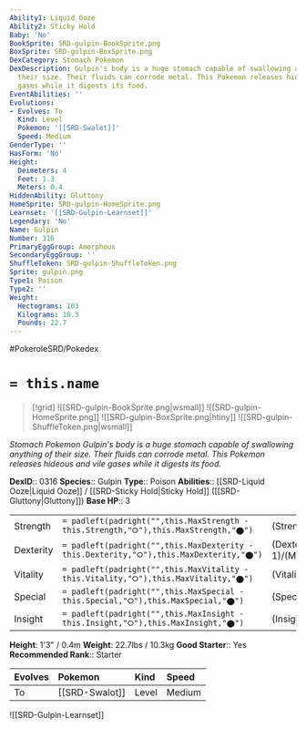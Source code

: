 ```yaml
---
Ability1: Liquid Ooze
Ability2: Sticky Hold
Baby: 'No'
BookSprite: SRD-gulpin-BookSprite.png
BoxSprite: SRD-gulpin-BoxSprite.png
DexCategory: Stomach Pokemon
DexDescription: Gulpin's body is a huge stomach capable of swallowing anything of
  their size. Their fluids can corrode metal. This Pokemon releases hideous and vile
  gases while it digests its food.
EventAbilities: ''
Evolutions:
- Evolves: To
  Kind: Level
  Pokemon: '[[SRD-Swalot]]'
  Speed: Medium
GenderType: ''
HasForm: 'No'
Height:
  Deimeters: 4
  Feet: 1.3
  Meters: 0.4
HiddenAbility: Gluttony
HomeSprite: SRD-gulpin-HomeSprite.png
Learnset: '[[SRD-Gulpin-Learnset]]'
Legendary: 'No'
Name: Gulpin
Number: 316
PrimaryEggGroup: Amorphous
SecondaryEggGroup: ''
ShuffleToken: SRD-gulpin-ShuffleToken.png
Sprite: gulpin.png
Type1: Poison
Type2: ''
Weight:
  Hectograms: 103
  Kilograms: 10.3
  Pounds: 22.7
---
```


#PokeroleSRD/Pokedex

# `= this.name`

> [!grid]
> ![[SRD-gulpin-BookSprite.png|wsmall]]
> ![[SRD-gulpin-HomeSprite.png]]
> ![[SRD-gulpin-BoxSprite.png|htiny]]
> ![[SRD-gulpin-ShuffleToken.png|wsmall]]


*Stomach Pokemon*
*Gulpin's body is a huge stomach capable of swallowing anything of their size. Their fluids can corrode metal. This Pokemon releases hideous and vile gases while it digests its food.*

**DexID**:: 0316
**Species**:: Gulpin
**Type**:: Poison
**Abilities**:: [[SRD-Liquid Ooze|Liquid Ooze]] / [[SRD-Sticky Hold|Sticky Hold]] ([[SRD-Gluttony|Gluttony]])
**Base HP**:: 3

|           |                                                                                        |                                          |
| --------- | -------------------------------------------------------------------------------------- | ---------------------------------------- |
| Strength  | `= padleft(padright("",this.MaxStrength - this.Strength,"⭘"),this.MaxStrength,"⬤")`    | (Strength::1)/(MaxStrength::3)   |
| Dexterity | `= padleft(padright("",this.MaxDexterity - this.Dexterity,"⭘"),this.MaxDexterity,"⬤")` | (Dexterity:: 1)/(MaxDexterity::3) |
| Vitality  | `= padleft(padright("",this.MaxVitality - this.Vitality,"⭘"),this.MaxVitality,"⬤")`    | (Vitality::2)/(MaxVitality::4)   |
| Special   | `= padleft(padright("",this.MaxSpecial - this.Special,"⭘"),this.MaxSpecial,"⬤")`       | (Special::1)/(MaxSpecial::3)     |
| Insight   | `= padleft(padright("",this.MaxInsight - this.Insight,"⭘"),this.MaxInsight,"⬤")`       | (Insight::2)/(MaxInsight::4)     |

**Height**: 1'3" / 0.4m
**Weight**: 22.7lbs / 10.3kg
**Good Starter**:: Yes
**Recommended Rank**:: Starter

| Evolves   | Pokemon        | Kind   | Speed   |
|:----------|:---------------|:-------|:--------|
| To        | [[SRD-Swalot]] | Level  | Medium  |

![[SRD-Gulpin-Learnset]]